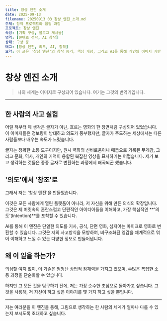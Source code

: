 ```yaml
---
title: 창상 엔진 소개
date: 2025-09-13
filename: 20250913_03_창상_엔진_소개.md
주제: 창작 프로젝트와 집필 과정
프로젝트: 창상 엔진
속성: [기획 구상, 블로그 게시물]
영역: [콘텐츠 전략, AI 창작]
상태: 구상 중
태그: [창상 엔진, 의도, AI, 창작]
요약: 이 글은 '창상 엔진'의 창작 동기, 핵심 개념, 그리고 AI를 통해 개인의 이미지 기반 사고를 구조화된 콘텐츠로 변환하는 방법을 소개합니다.
---
```

# 창상 엔진 소개

> 나의 세계는 이미지로 구성되어 있습니다. 여기는 그것의 번역기입니다.

---

## 한 사람의 사고 실험

어릴 적부터 제 생각은 글자가 아닌, 흐르는 영화의 한 장면처럼 구성되어 있었습니다. 이 이미지들은 정보량이 방대하고 의도가 풍부했지만, 글자가 주도하는 세상에서는 다른 사람들보다 배우는 속도가 느렸습니다.

글자는 정확한 소통 도구이지만, 원시 벽화의 신비로움이나 매듭으로 기록된 무게감, 그리고 문화, 역사, 개인의 기억이 융합된 복잡한 영상을 묘사하기는 어렵습니다. 제가 보고 생각하는 것들은 종종 글자로 변환하는 과정에서 왜곡되곤 했습니다.

## '의도'에서 '창조'로

그래서 저는 '창상 엔진'을 만들었습니다.

이것은 모든 사람에게 열린 플랫폼이 아니라, 저 자신을 위해 만든 의식의 확장입니다. 그것은 제 머릿속의 혼란스럽고 단편적인 아이디어들을 이해하고, 가장 핵심적인 **'의도'(Intention)**를 포착할 수 있습니다.

AI를 통해 이 엔진은 단일한 의도를 기사, 공식, 단편 영화, 심지어는 마이크로 영화로 변환할 수 있습니다. 그것은 저의 사고방식을 모방하여, 비구조화된 영감을 체계적으로 엮어 이해하고 느낄 수 있는 다양한 정보로 만들어냅니다.

## 왜 이 일을 하는가?

의심할 여지 없이, 이 기술은 엄청난 상업적 잠재력을 가지고 있으며, 수많은 복잡한 소통 과정을 단순화할 수 있습니다.

하지만 그 모든 것을 탐구하기 전에, 저는 가장 순수한 초심으로 돌아가고 싶습니다. 그것을 사용해, 저 자신이 하고 싶은 이야기를 몇 가지 하고 싶을 뿐입니다.

---

저는 여러분을 이 엔진을 통해, 그림으로 생각하는 한 사람의 세계가 얼마나 다를 수 있는지 보시도록 초대하고 싶습니다.

